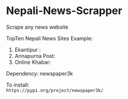 # Nepali-News-Scrapper
Scrape any news website


TopTen Nepali News Sites Example:
1) Ekantipur :
2) Annapurna Post:
3) Online Khabar:

Dependency: newspaper3k

To install:<br>
`https://pypi.org/project/newspaper3k/`